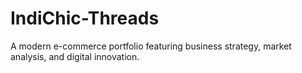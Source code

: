 # IndiChic-Threads
A modern e-commerce portfolio featuring business strategy, market analysis, and digital innovation.

